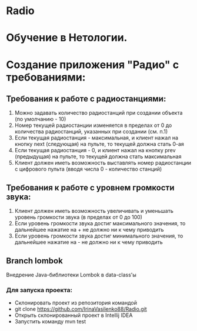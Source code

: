 # Radio
# Обучение в Нетологии.

# Создание приложения "Радио" с требованиями:
## Требования к работе с радиостанциями:


1. Можно задавать количество радиостанций при создании объекта (по умолчанию - 10)
2. Номер текущей радиостанции изменяется в пределах от 0 до количества радиостанций, указанных при создании (см. п.1)
3. Если текущая радиостанция - максимальная, и клиент нажал на кнопку next (следующая) на пульте, то текущей должна стать 0-ая
4. Если текущая радиостанция - 0, и клиент нажал на кнопку prev (предыдущая) на пульте, то текущей должна стать максимальная
5. Клиент должен иметь возможность выставлять номер радиостанции с цифрового пульта (вводя числа 0 - количество станций)

## Требования к работе с уровнем громкости звука:

1. Клиент должен иметь возможность увеличивать и уменьшать уровень громкости звука (в пределах от 0 до 100)
2. Если уровень громкости звука достиг максимального значения, то дальнейшее нажатие на + не должно ни к чему приводить
3. Если уровень громкости звука достиг минимального значения, то дальнейшее нажатие на - не должно ни к чему приводить

## Branch lombok

Внедрение Java-библиотеки Lombok в data-class'ы


### Для запуска проекта:

* Склонировать проект из репозитория командой
* git clone https://github.com/IrinaVasilenko88/Radio.git
* Открыть склонированный проект в Intellij IDEA
* Запустить команду mvn test
